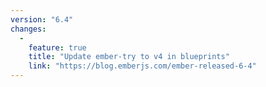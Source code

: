 ```yaml
---
version: "6.4"
changes:
  -
    feature: true
    title: "Update ember-try to v4 in blueprints"
    link: "https://blog.emberjs.com/ember-released-6-4"
---
```

